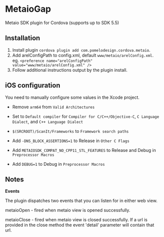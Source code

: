 # MetaioGap

Metaio SDK plugin for Cordova (supports up to SDK 5.5)

## Installation

1. Install plugin `cordova plugin add com.pomelodesign.cordova.metaio`.
2. Add arelConfigPath to config.xml, default `www/metaio/arelConfig.xml`. eg. `<preference name="arelConfigPath" value="www/metaio/arelConfig.xml" />`
3. Follow additional instructions output by the plugin install.

## iOS configuration

You need to manually configure some values in the Xcode project.

- Remove `arm64` from `Valid Architectures`

- Set to `Default compiler` for `Compiler for C/C++/Objective-C`, `C Language Dialect`, and `C++ Language Dialect`

- `$(SRCROOT)/ScanIt/Frameworks` to `Framework search paths`

- Add `-DNS_BLOCK_ASSERTIONS=1` to Release in `Other C Flags`

- Add `METAIOSDK_COMPAT_NO_CPP11_STL_FEATURES` to Release and Debug in `Preprocessor Macros`

- Add `DEBUG=1` to Debug in `Preprocessor Macros`


## Notes

**Events**

The plugin dispatches two events that you can listen for in either web view.

metaioOpen - fired when metaio view is opened successfully.

metaioClose - fired when metaio view is closed successfully. If a url is provided in the close method the event 'detail' parameter will contain that url.
